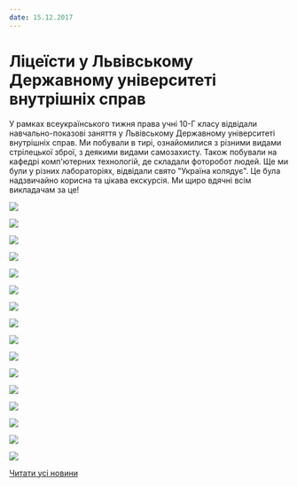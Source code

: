 ```yaml
---
date: 15.12.2017
---
```

# Ліцеїсти у Львівському Державному університеті внутрішніх справ

У рамках всеукраїнського тижня права учні 10-Г класу відвідали навчально-показові заняття у Львівському Державному університеті внутрішніх справ. Ми побували в тирі, ознайомилися з різними видами стрілецької зброї, з деякими видами самозахисту. Також побували на кафедрі комп'ютерних технологій, де складали фоторобот людей. Ще ми були у різних лабораторіях, відвідали свято "Україна колядує". Це була надзвичайно корисна та цікава екскурсія. Ми щиро вдячні всім викладачам за це!

![](/images/blog/ліцеїсти-у-львівському-державному-університеті-внутрішніх/10bzd.jpg)

![](/images/blog/ліцеїсти-у-львівському-державному-університеті-внутрішніх/11bzd.jpg)

![](/images/blog/ліцеїсти-у-львівському-державному-університеті-внутрішніх/12bzd.jpg)

![](/images/blog/ліцеїсти-у-львівському-державному-університеті-внутрішніх/13bzd.jpg)

![](/images/blog/ліцеїсти-у-львівському-державному-університеті-внутрішніх/14bzd.jpg)

![](/images/blog/ліцеїсти-у-львівському-державному-університеті-внутрішніх/15bzd.jpg)

![](/images/blog/ліцеїсти-у-львівському-державному-університеті-внутрішніх/16bzd.jpg)

![](/images/blog/ліцеїсти-у-львівському-державному-університеті-внутрішніх/1bzd.jpg)

![](/images/blog/ліцеїсти-у-львівському-державному-університеті-внутрішніх/2bzd.jpg)

![](/images/blog/ліцеїсти-у-львівському-державному-університеті-внутрішніх/3bzd.jpg)

![](/images/blog/ліцеїсти-у-львівському-державному-університеті-внутрішніх/4bzd.jpg)

![](/images/blog/ліцеїсти-у-львівському-державному-університеті-внутрішніх/5bzd.jpg)

![](/images/blog/ліцеїсти-у-львівському-державному-університеті-внутрішніх/6bzd.jpg)

![](/images/blog/ліцеїсти-у-львівському-державному-університеті-внутрішніх/7bzd.jpg)

![](/images/blog/ліцеїсти-у-львівському-державному-університеті-внутрішніх/8bzd.jpg)

![](/images/blog/ліцеїсти-у-львівському-державному-університеті-внутрішніх/9bzd.jpg)

[Читати усі новини](/news)
